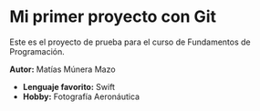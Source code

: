 # Mi primer proyecto con Git
Este es el proyecto de prueba para el curso de Fundamentos de Programación.

**Autor:** Matías Múnera Mazo
- **Lenguaje favorito:** Swift
- **Hobby:** Fotografía Aeronáutica

